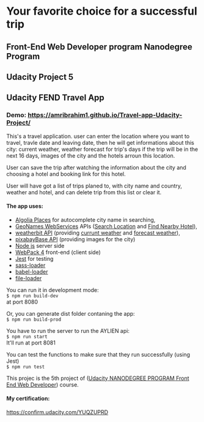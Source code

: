# Your favorite choice for a successful trip

## Front-End Web Developer program Nanodegree Program
## Udacity Project 5
## Udacity FEND Travel App

### Demo: https://amribrahim1.github.io/Travel-app-Udacity-Project/

This's a travel application. user can enter the location where you want to travel, travle date and leaving date, then he will get informations about this city: current weather, weather forecast for trip's days if the trip will be in the next 16 days, images of the city and the hotels arroun this location.

User can save the trip after watching the information about the city and choosing a hotel and booking link for this hotel.

User will have got a list of trips planed to, with city name and country, weather and hotel,
and can delete trip from this list or clear it.  

#### The app uses:
- [Algolia Places](https://community.algolia.com/places) for autocomplete city name in searching,
- [GeoNames WebServices](http://www.geonames.org/export/ws-overview.html) APIs ([Search Location](https://www.geonames.org/export/geonames-search.html) and [Find Nearby Hotel](http://www.geonames.org/hotel)),
- [weatherbit API](https://www.weatherbit.io/api) (providing [currunt weather](https://www.weatherbit.io/api/weather-current) and [forecast weather](https://www.weatherbit.io/api/weather-forecast-16-day)),
- [pixabayBase API](https://pixabay.com/api/docs/) (providing images for the city)
- [Node js](http://nodejs.org/)  server side
- [WebPack 4](https://webpack.js.org/) front-end (client side)
- [Jest](https://jestjs.io/) for testing
- [sass-loader](https://webpack.js.org/loaders/sass-loader)
- [babel-loader](https://github.com/babel/babel-loader)
- [file-loader](https://webpack.js.org/loaders/file-loader)

You can run it in development mode:<br/>
`$ npm run build-dev` <br/>
at port 8080

Or, you can generate dist folder contaning the app:<br/>
`$ npm run build-prod`

You have to run the server to run the AYLIEN api:<br/>
`$ npm run start` <br/>
It'll run at port 8081

You can test the functions to make sure that they run successfully (using Jest)<br/>
`$ npm run test`

This projec is the 5th project of ([Udacity NANODEGREE PROGRAM Front End Web Developer](https://www.udacity.com/course/front-end-web-developer-nanodegree--nd0011)) course.

#### My certification:
https://confirm.udacity.com/YUQZUPRD
